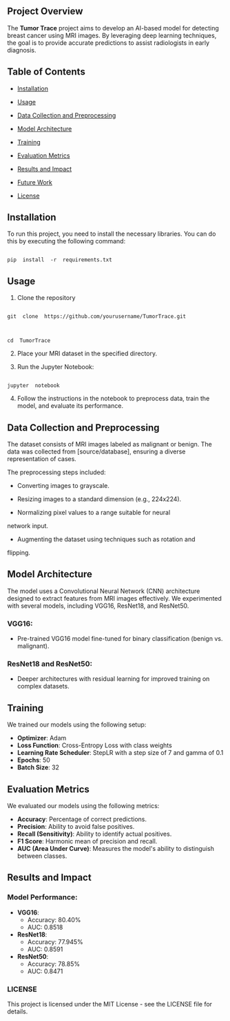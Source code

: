 ##  Project Overview

  

The **Tumor Trace** project aims to develop an AI-based model for detecting breast cancer using MRI images. By leveraging deep learning techniques, the goal is to provide accurate predictions to assist radiologists in early diagnosis.

  

  

##  Table of Contents

  

-  [Installation](#installation) 

-  [Usage](#usage)  

-  [Data Collection and Preprocessing](#data-collection-and-preprocessing)

-  [Model Architecture](#model-architecture)

-  [Training](#training)

-   [Evaluation Metrics](#evaluation-metrics)

-   [Results and Impact](#results-and-impact)

-   [Future Work](#future-work)

-   [License](#license)
  
  

  

##  Installation

  

To run this project, you need to install the necessary libraries. You can do this by executing the following command:

  

```shell

pip  install  -r  requirements.txt

```

  

  

##  Usage

1. Clone the repository

```shell

git  clone  https://github.com/yourusername/TumorTrace.git

  

cd  TumorTrace

```

  

2. Place your MRI dataset in the specified directory.

  

3. Run the Jupyter Notebook:

```shell

jupyter  notebook

```

  

4. Follow the instructions in the notebook to preprocess data, train the model, and evaluate its performance.

  

  

##  Data Collection and Preprocessing

  

  

The dataset consists of MRI images labeled as malignant or benign. The data was collected from [source/database], ensuring a diverse representation of cases.

  

  

The preprocessing steps included:

  

  

- Converting images to grayscale.

- Resizing images to a standard dimension (e.g., 224x224).

- Normalizing pixel values to a range suitable for neural

network input.

- Augmenting the dataset using techniques such as rotation and

flipping.

  

  

##  Model Architecture
The model uses a Convolutional Neural Network (CNN) architecture designed to extract features from MRI images effectively. We experimented with several models, including VGG16, ResNet18, and ResNet50.

### VGG16:

-   Pre-trained VGG16 model fine-tuned for binary classification (benign vs. malignant).

### ResNet18 and ResNet50:

-   Deeper architectures with residual learning for improved training on complex datasets.

## Training

We trained our models using the following setup:

-   **Optimizer**: Adam
-   **Loss Function**: Cross-Entropy Loss with class weights
-   **Learning Rate Scheduler**: StepLR with a step size of 7 and gamma of 0.1
-   **Epochs**: 50
-   **Batch Size**: 32

## Evaluation Metrics

We evaluated our models using the following metrics:

-   **Accuracy**: Percentage of correct predictions.
-   **Precision**: Ability to avoid false positives.
-   **Recall (Sensitivity)**: Ability to identify actual positives.
-   **F1 Score**: Harmonic mean of precision and recall.
-   **AUC (Area Under Curve)**: Measures the model's ability to distinguish between classes.

## Results and Impact

### Model Performance:

-   **VGG16**:
    -   Accuracy: 80.40%
    -   AUC: 0.8518
-   **ResNet18**:
    -   Accuracy: 77.945%
    -   AUC: 0.8591
-   **ResNet50**:
    -   Accuracy: 78.85%
    -   AUC: 0.8471


### LICENSE
This project is licensed under the MIT License - see the LICENSE file for details.
